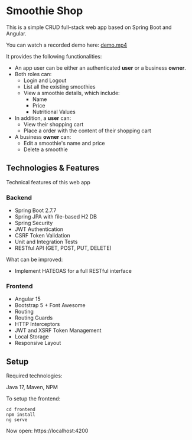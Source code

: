 # Smoothie Shop
This is a simple CRUD full-stack web app based on Spring Boot and Angular. 

You can watch a recorded demo here: [demo.mp4](https://github.com/mttbrt/smoothie-shop/blob/main/demo.mp4)

It provides the following functionalities:
* An app user can be either an authenticated **user** or a business **owner**.
* Both roles can:
  * Login and Logout
  * List all the existing smoothies
  * View a smoothie details, which include:
    * Name
    * Price
    * Nutritional Values
* In addition, a **user** can:
	* View their shopping cart
	* Place a order with the content of their shopping cart
* A business **owner** can:
	* Edit a smoothie's name and price
	* Delete a smoothie

## Technologies & Features
Technical features of this web app

### Backend
* Spring Boot 2.7.7
* Spring JPA with file-based H2 DB
* Spring Security
* JWT Authentication
* CSRF Token Validation
* Unit and Integration Tests
* RESTful API (GET, POST, PUT, DELETE)

What can be improved:
* Implement HATEOAS for a full RESTful interface

### Frontend
* Angular 15
* Bootstrap 5 + Font Awesome
* Routing
* Routing Guards
* HTTP Interceptors
* JWT and XSRF Token Management
* Local Storage
* Responsive Layout

## Setup

Required technologies:

Java 17, Maven, NPM

To setup the frontend:

```
cd frontend
npm install
ng serve
```
Now open: https://localhost:4200